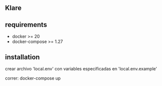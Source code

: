 ## Klare

## requirements

- docker >= 20
- docker-compose >= 1.27

## installation
crear archivo 'local.env' con variables especificadas en 'local.env.example'

correr:
docker-compose up
